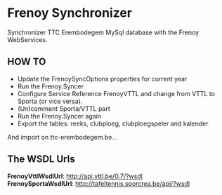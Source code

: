 # Frenoy Synchronizer

Synchronizer TTC Erembodegem MySql database with the Frenoy WebServices.

HOW TO
------

- Update the FrenoySyncOptions properties for current year
- Run the Frenoy.Syncer
- Configure Service Reference FrenoyVTTL and change from VTTL to Sporta (or vice versa). 
- (Un)comment Sporta/VTTL part
- Run the Frenoy.Syncer again
- Export the tables: reeks, clubploeg, clubploegspeler and kalender

And import on ttc-erembodegem.be...

The WSDL Urls 
-------------
**FrenoyVttlWsdlUrl**: http://api.vttl.be/0.7/?wsdl  
**FrenoySportaWsdlUrl**: http://tafeltennis.sporcrea.be/api/?wsdl

 

